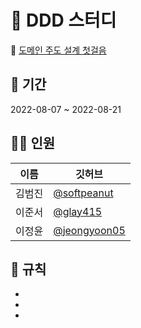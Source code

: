 # 🙊 DDD 스터디
📖 [도메인 주도 설계 첫걸음](http://www.yes24.com/Product/Goods/109708596)

## 📆 기간
2022-08-07 ~ 2022-08-21

## 🙋‍♂️ 인원

|이름|깃허브|
|--|--|
| 김범진 | [@softpeanut](https://github.com/softpeanut)|
| 이준서 | [@glay415](https://github.com/glay415)|
| 이정윤 | [@jeongyoon05](https://github.com/jeongyoon05)|

## 📝 규칙
- 
- 
- 
